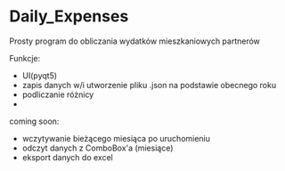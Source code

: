 # Daily_Expenses
Prosty program do obliczania wydatków mieszkaniowych partnerów

Funkcje:
- UI(pyqt5)
- zapis danych w/i utworzenie pliku .json na podstawie obecnego roku
- podliczanie różnicy
- 
 coming soon:
- wczytywanie bieżącego miesiąca po uruchomieniu
- odczyt danych z ComboBox'a (miesiące)
- eksport danych do excel
